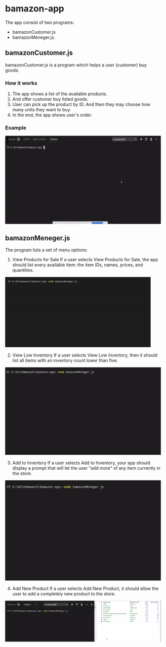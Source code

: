 # bamazon-app

The app consist of two programs: 
* bamazonCustomer.js 
* bamazonMeneger.js.

## bamazonCustomer.js
bamazonCustomer.js is a program which helps a user (customer) buy goods.

### How it works
1. The app shows a list of the available products.
2. And offer customer buy listed goods.
3. User can pick up the product by ID. And then they may choose how many units they want to buy.
4. In the end, the app shows user's order.

### Example

![bamazonCustomer.js](gifs/1.gif)

## bamazonMeneger.js

The program lists a set of menu options:
1. View Products for Sale
If a user selects View Products for Sale, the app should list every available item: the item IDs, names, prices, and quantities.

![view products](gifs/2-view.gif)

2. View Low Inventory
If a user selects View Low Inventory, then it should list all items with an inventory count lower than five.

![view products](gifs/3-lowInventory.gif)

3. Add to Inventory
If a user selects Add to Inventory, your app should display a prompt that will let the user "add more" of any item currently in the store.

![add to Inventory](gifs/4-addInventory.gif)

4. Add New Product
If a user selects Add New Product, it should allow the user to add a completely new product to the store.

![add new product](gifs/5-addNew.gif)




